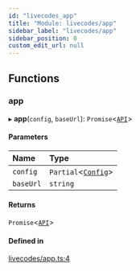 ```yaml
---
id: "livecodes_app"
title: "Module: livecodes/app"
sidebar_label: "livecodes/app"
sidebar_position: 0
custom_edit_url: null
---
```


## Functions

### app

▸ **app**(`config`, `baseUrl`): `Promise`<[`API`](../interfaces/livecodes_main.API.md)\>

#### Parameters

| Name | Type |
| :------ | :------ |
| `config` | `Partial`<[`Config`](../interfaces/livecodes_main.Config.md)\> |
| `baseUrl` | `string` |

#### Returns

`Promise`<[`API`](../interfaces/livecodes_main.API.md)\>

#### Defined in

[livecodes/app.ts:4](https://github.com/live-codes/livecodes/blob/0b19ad3/src/livecodes/app.ts#L4)
